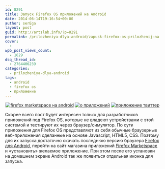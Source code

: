 ```yaml
---
id: 8291
title: Запуск Firefox OS приложений на Android
date: 2014-06-14T19:16:54+00:00
author: serEga
layout: post
guid: http://artslab.info/?p=8291
permalink: /prilozheniya-dlya-android/zapusk-firefox-os-prilozhenij-na-android/
cover:
  -
wpb_post_views_count:
  - 1829
dsq_thread_id:
  - 2764406239
categories:
  - prilozheniya-dlya-android
tags:
  - android
  - firefox os
  - приложение
---
```

<center>
  <a href="http://googledrive.com/host/0B9lHVSSSdxdxd0hjdUdmRzY3Tjg/firefox-os-apps-na-android.png"><img src="http://googledrive.com/host/0B9lHVSSSdxdxd0hjdUdmRzY3Tjg/firefox-os-apps-na-android-168x300.png" alt="firefox marketspace на android" class="size-medium wp-image-8293" /></a> <a href="http://googledrive.com/host/0B9lHVSSSdxdxd0hjdUdmRzY3Tjg/ustanovka-rpilozheniya-firefox-os.png"><img src="http://googledrive.com/host/0B9lHVSSSdxdxd0hjdUdmRzY3Tjg/ustanovka-rpilozheniya-firefox-os-168x300.png" alt="о приложений" class="size-medium wp-image-8292" srcset="http://googledrive.com/host/0B9lHVSSSdxdxd0hjdUdmRzY3Tjg/ustanovka-rpilozheniya-firefox-os-168x300.png 168w, http://googledrive.com/host/0B9lHVSSSdxdxd0hjdUdmRzY3Tjg/ustanovka-rpilozheniya-firefox-os.png 429w" sizes="(max-width: 168px) 100vw, 168px" /></a> <a href="http://googledrive.com/host/0B9lHVSSSdxdxd0hjdUdmRzY3Tjg/twitter-app-firefox-os.png"><img src="http://googledrive.com/host/0B9lHVSSSdxdxd0hjdUdmRzY3Tjg/twitter-app-firefox-os-168x300.png" alt="приложение твиттер" class="size-medium wp-image-8294" srcset="http://googledrive.com/host/0B9lHVSSSdxdxd0hjdUdmRzY3Tjg/twitter-app-firefox-os-168x300.png 168w, http://googledrive.com/host/0B9lHVSSSdxdxd0hjdUdmRzY3Tjg/twitter-app-firefox-os.png 429w" sizes="(max-width: 168px) 100vw, 168px" /></a>
</center>

Скорее всего пост будет интересен только для разработчиков приложений под Firefox OS, которые не владеют устройствами с этой системой и тестируют их через браузер/симулятор. По сути приложения для Firefox OS представляют из себя обычные браузерные веб-приложения сделанные на основе Javascript, HTML5, CSS. Поэтому для их запуска достаточно скачать последнюю версию браузера [Firefox для Android](https://play.google.com/store/apps/details?id=org.mozilla.firefox), перейти на сайт магазина приложений [Firefox Marketspace](marketplace.firefox.com) и «установить» желаемое приложение. При этом после его установки на домашнем экране Android так же появиться отдельная иконка для запуска.